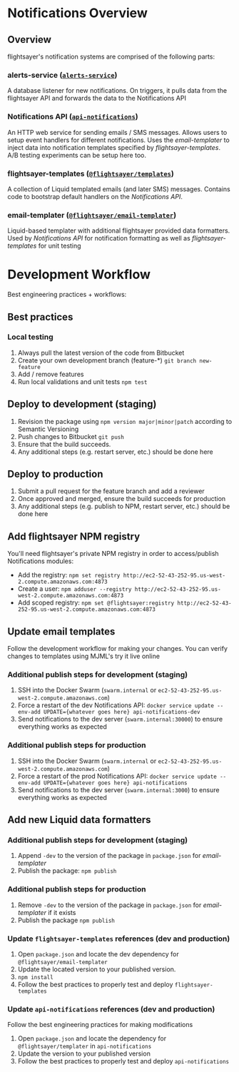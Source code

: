 # Notifications Overview

## Overview
flightsayer's notification systems are comprised of the following parts:

### alerts-service ([`alerts-service`](https://bitbucket.org/resilientops/alerts-service))
A database listener for new notifications. On triggers, it pulls data from the flightsayer API and forwards the data to the Notifications API

### Notifications API ([`api-notifications`](https://bitbucket.org/resilientops/api-notifications))
An HTTP web service for sending emails / SMS messages. Allows users to setup event handlers for different notifications. Uses the *email-templater* to inject data into notification templates specified by *flightsayer-templates*. A/B testing experiments can be setup here too.

### flightsayer-templates ([`@flightsayer/templates`](https://bitbucket.org/resilientops/flightsayer-templates))
A collection of Liquid templated emails (and later SMS) messages. Contains code to bootstrap default handlers on the *Notifications API*.

### email-templater ([`@flightsayer/email-templater`](https://bitbucket.org/resilientops/email-templater))
Liquid-based templater with additional flightsayer provided data formatters. Used by *Notifications API* for notification formatting as well as *flightsayer-templates* for unit testing

# Development Workflow
Best engineering practices + workflows:

## Best practices
### Local testing
1. Always pull the latest version of the code from Bitbucket
2. Create your own development branch (feature-*) `git branch new-feature`
3. Add / remove features
4. Run local validations and unit tests `npm test`

## Deploy to development (staging)
1. Revision the package using `npm version major|minor|patch` according to Semantic Versioning
2. Push changes to Bitbucket `git push`
3. Ensure that the build succeeds. 
4. Any additional steps (e.g. restart server, etc.) should be done here

## Deploy to production
1. Submit a pull request for the feature branch and add a reviewer
2. Once approved and merged, ensure the build succeeds for production
3. Any additional steps (e.g. publish to NPM, restart server, etc.) should be done here

## Add flightsayer NPM registry
You'll need flightsayer's private NPM registry in order to access/publish Notifications modules:

- Add the registry:
`npm set registry http://ec2-52-43-252-95.us-west-2.compute.amazonaws.com:4873`
- Create a user:
`npm adduser --registry http://ec2-52-43-252-95.us-west-2.compute.amazonaws.com:4873`
- Add scoped registry:
`npm set @flightsayer:registry http://ec2-52-43-252-95.us-west-2.compute.amazonaws.com:4873`

## Update email templates
Follow the development workflow for making your changes. You can verify changes to templates using MJML's try it live online

### Additional publish steps for development (staging)
1. SSH into the Docker Swarm (`swarm.internal` or `ec2-52-43-252-95.us-west-2.compute.amazonaws.com`)
2. Force a restart of the dev Notifications API: `docker service update --env-add UPDATE={whatever goes here} api-notifications-dev`
3. Send notifications to the dev server (`swarm.internal:30000`) to ensure everything works as expected

### Additional publish steps for production
1. SSH into the Docker Swarm (`swarm.internal` or `ec2-52-43-252-95.us-west-2.compute.amazonaws.com`)
2. Force a restart of the prod Notifications API: `docker service update --env-add UPDATE={whatever goes here} api-notifications`
3. Send notifications to the dev server (`swarm.internal:3000`) to ensure everything works as expected

## Add new Liquid data formatters
### Additional publish steps for development (staging)
1. Append `-dev` to the version of the package in `package.json` for *email-templater*
2. Publish the package: `npm publish`

### Additional publish steps for production
1. Remove `-dev` to the version of the package in `package.json` for *email-templater* if it exists
2. Publish the package `npm publish`

### Update `flightsayer-templates` references (dev and production)
1. Open `package.json` and locate the dev dependency for `@flightsayer/email-templater`
2. Update the located version to your published version.
3. `npm install`
4. Follow the best practices to properly test and deploy `flightsayer-templates`

### Update `api-notifications` references (dev and production)
Follow the best engineering practices for making modifications  
1. Open `package.json` and locate the dependency for `@flightsayer/templater` in `api-notifications`
2. Update the version to your published version 
3. Follow the best practices to properly test and deploy `api-notifications`
